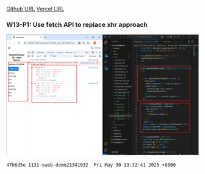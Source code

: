 [Github URL](https://github.com/1131-sweb-demo-213410326-crypto/1132-2N-demo-26)
[Vercel URL](https://1132-2-n-demo-26.vercel.app/#)
### W13-P1: Use fetch API to replace xhr approach
 
![](w13-p1.png)
 
```
47b6d5e 1131-sweb-demo21341032  Fri May 30 13:32:41 2025 +0800   
```